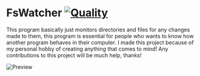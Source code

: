 # FsWatcher [![Quality](https://app.codacy.com/project/badge/Grade/6b31c1fcaa3543cd96d1027750da9461)](https://www.codacy.com/manual/dentolos19/FsWatcher?utm_source=github.com&amp;utm_medium=referral&amp;utm_content=dentolos19/FsWatcher&amp;utm_campaign=Badge_Grade)

This program basically just monitors directories and files for any changes made to them, this program is essential for people who wants to know how another program behaves in their computer. I made this project because of my personal hobby of creating anything that comes to mind! Any contributions to this project will be much help, thanks!

![Preview](https://dentolos19.github.io/images/fswatcher.png)

